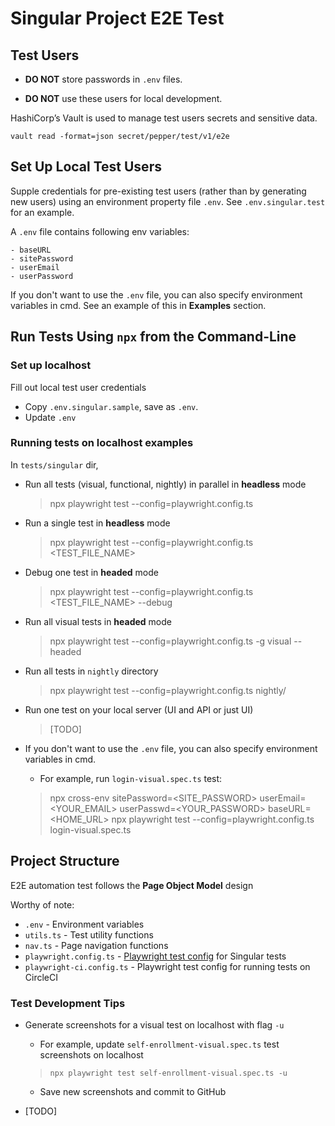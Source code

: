 # Singular Project E2E Test

## Test Users

- **DO NOT** store passwords in `.env` files.

- **DO NOT** use these users for local development.

HashiCorp’s Vault is used to manage test users secrets and sensitive data.
  ```
  vault read -format=json secret/pepper/test/v1/e2e 
  ```

## Set Up Local Test Users

Supple credentials for pre-existing test users (rather than by generating new users) using an environment property file `.env`. See `.env.singular.test` for an
example.

A `.env` file contains following env variables:
```angular2html
- baseURL
- sitePassword
- userEmail
- userPassword
```

If you don't want to use the `.env` file, you can also specify environment variables in cmd. See an example of this in **Examples** section.

## Run Tests Using `npx` from the Command-Line

### Set up localhost

Fill out local test user credentials

- Copy `.env.singular.sample`, save as `.env`.
- Update `.env`

### Running tests on localhost examples

In `tests/singular` dir,

* Run all tests (visual, functional, nightly) in parallel in **headless** mode
  > npx playwright test --config=playwright.config.ts
  
* Run a single test in **headless** mode
  > npx playwright test --config=playwright.config.ts <TEST_FILE_NAME>

* Debug one test in **headed** mode
  > npx playwright test --config=playwright.config.ts <TEST_FILE_NAME> --debug

* Run all visual tests in **headed** mode
  > npx playwright test --config=playwright.config.ts -g visual  --headed

* Run all tests in `nightly` directory
  > npx playwright test --config=playwright.config.ts nightly/

* Run one test on your local server (UI and API or just UI)
  > [TODO]

* If you don't want to use the `.env` file, you can also specify environment
  variables in cmd.
  * For example, run `login-visual.spec.ts` test:
  > npx cross-env sitePassword=<SITE_PASSWORD> userEmail=<YOUR_EMAIL> userPasswd=<YOUR_PASSWORD> baseURL=<HOME_URL> npx playwright test --config=playwright.config.ts login-visual.spec.ts


## Project Structure
E2E automation test follows the **Page Object Model** design

Worthy of note:
* `.env`     - Environment variables
* `utils.ts` - Test utility functions
* `nav.ts`   - Page navigation functions
* `playwright.config.ts` - [Playwright test config](https://playwright.dev/docs/test-configuration) for Singular tests
* `playwright-ci.config.ts` - Playwright test config for running tests on CircleCI

### Test Development Tips
- Generate screenshots for a visual test on localhost with flag `-u`
  - For example, update `self-enrollment-visual.spec.ts` test screenshots on localhost
  > `npx playwright test self-enrollment-visual.spec.ts -u`
  - Save new screenshots and commit to GitHub

- [TODO]

